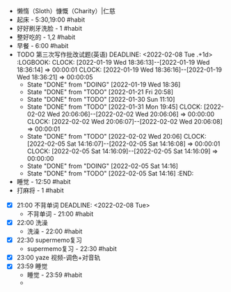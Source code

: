 - 懒惰（Sloth）慷慨（Charity）|仁慈
- 起床 - 5:30,19:00 #habit
- 好好刷牙洗脸 - 1 #habit
- 整好吃的 - 1,2 #habit
- 早餐 - 6:00 #habit
- TODO 第三次写作批改试题(英语)
  DEADLINE: <2022-02-08 Tue .+1d>
  :LOGBOOK:
  CLOCK: [2022-01-19 Wed 18:36:13]--[2022-01-19 Wed 18:36:14] =>  00:00:01
  CLOCK: [2022-01-19 Wed 18:36:16]--[2022-01-19 Wed 18:36:21] =>  00:00:05
  * State "DONE" from "DOING" [2022-01-19 Wed 18:36]
  * State "DONE" from "TODO" [2022-01-21 Fri 20:58]
  * State "DONE" from "TODO" [2022-01-30 Sun 11:10]
  * State "DONE" from "TODO" [2022-01-31 Mon 19:45]
  CLOCK: [2022-02-02 Wed 20:06:06]--[2022-02-02 Wed 20:06:06] =>  00:00:00
  CLOCK: [2022-02-02 Wed 20:06:07]--[2022-02-02 Wed 20:06:08] =>  00:00:01
  * State "DONE" from "TODO" [2022-02-02 Wed 20:06]
  CLOCK: [2022-02-05 Sat 14:16:07]--[2022-02-05 Sat 14:16:08] =>  00:00:01
  CLOCK: [2022-02-05 Sat 14:16:09]--[2022-02-05 Sat 14:16:09] =>  00:00:00
  * State "DONE" from "DOING" [2022-02-05 Sat 14:16]
  * State "DONE" from "TODO" [2022-02-05 Sat 14:16]
  :END:
- 睡觉 - 12:50 #habit
- 打麻将 - 1 #habit
- [x] 21:00 不背单词
  DEADLINE: <2022-02-08 Tue>
	- 不背单词 - 21:00 #habit
- [x] 22:00 洗澡
	- 洗澡 - 22:00 #habit
- [x] 22:30 supermemo复习
	- supermemo复习 - 22:30 #habit
- [x] 23:00 yaze 视频-调色+对音轨
- [x] 23:59 睡觉
	- 睡觉 - 23:59 #habit
	-